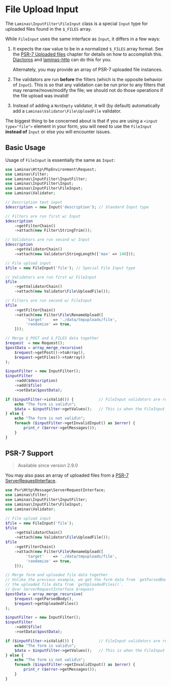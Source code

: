 # File Upload Input

The `Laminas\InputFilter\FileInput` class is a special `Input` type for uploaded
files found in the `$_FILES` array.

While `FileInput` uses the same interface as `Input`, it differs in a few ways:

1. It expects the raw value to be in a normalized `$_FILES` array format. See
   the [PSR-7 Uploaded files](http://www.php-fig.org/psr/psr-7/#uploaded-files)
   chapter for details on how to accomplish this.
   [Diactoros](https://docs.laminas.dev/laminas-diactoros/) and
   [laminas-http](https://docs.laminas.dev/laminas-http/) can do this for you.

   Alternately, you may provide an array of PSR-7 uploaded file instances.

2. The validators are run **before** the filters (which is the opposite behavior
   of `Input`). This is so that any validation can be run
   prior to any filters that may rename/move/modify the file; we should not do
   those operations if the file upload was invalid!

3. Instead of adding a `NotEmpty` validator, it will (by default) automatically
   add a `Laminas\Validator\File\UploadFile` validator.

The biggest thing to be concerned about is that if you are using a `<input
type="file">` element in your form, you will need to use the `FileInput`
**instead of** `Input` or else you will encounter issues.

## Basic Usage

Usage of `FileInput` is essentially the same as `Input`:

```php
use Laminas\Http\PhpEnvironment\Request;
use Laminas\Filter;
use Laminas\InputFilter\InputFilter;
use Laminas\InputFilter\Input;
use Laminas\InputFilter\FileInput;
use Laminas\Validator;

// Description text input
$description = new Input('description'); // Standard Input type

// Filters are run first w/ Input
$description
    ->getFilterChain()
    ->attach(new Filter\StringTrim());

// Validators are run second w/ Input
$description
    ->getValidatorChain()
    ->attach(new Validator\StringLength(['max' => 140]));

// File upload input
$file = new FileInput('file'); // Special File Input type

// Validators are run first w/ FileInput
$file
    ->getValidatorChain()
    ->attach(new Validator\File\UploadFile());

// Filters are run second w/ FileInput
$file
    ->getFilterChain()
    ->attach(new Filter\File\RenameUpload([
         'target'    => './data/tmpuploads/file',
         'randomize' => true,
    ]));

// Merge $_POST and $_FILES data together
$request  = new Request();
$postData = array_merge_recursive(
    $request->getPost()->toArray(),
    $request->getFiles()->toArray()
);

$inputFilter = new InputFilter();
$inputFilter
    ->add($description)
    ->add($file)
    ->setData($postData);

if ($inputFilter->isValid()) {           // FileInput validators are run, but not the filters...
    echo "The form is valid\n";
    $data = $inputFilter->getValues();   // This is when the FileInput filters are run.
} else {
    echo "The form is not valid\n";
    foreach ($inputFilter->getInvalidInput() as $error) {
        print_r ($error->getMessages());
    }
}
```

## PSR-7 Support

> Available since version 2.9.0

You may also pass an array of uploaded files from a [PSR-7 ServerRequestInterface](http://www.php-fig.org/psr/psr-7/#serverrequestinterface).

```php
use Psr\Http\Message\ServerRequestInterface;
use Laminas\Filter;
use Laminas\InputFilter\InputFilter;
use Laminas\InputFilter\FileInput;
use Laminas\Validator;

// File upload input
$file = new FileInput('file');
$file
    ->getValidatorChain()
    ->attach(new Validator\File\UploadFile());
$file
    ->getFilterChain()
    ->attach(new Filter\File\RenameUpload([
         'target'    => './data/tmpuploads/file',
         'randomize' => true,
    ]));

// Merge form and uploaded file data together
// Unlike the previous example, we get the form data from `getParsedBody()`, and
// the uploaded file data from `getUploadedFiles()`.
// @var ServerRequestInterface $request
$postData = array_merge_recursive(
    $request->getParsedBody(),
    $request->getUploadedFiles()
);

$inputFilter = new InputFilter();
$inputFilter
    ->add($file)
    ->setData($postData);

if ($inputFilter->isValid()) {           // FileInput validators are run, but not the filters...
    echo "The form is valid\n";
    $data = $inputFilter->getValues();   // This is when the FileInput filters are run.
} else {
    echo "The form is not valid\n";
    foreach ($inputFilter->getInvalidInput() as $error) {
        print_r ($error->getMessages());
    }
}
```

